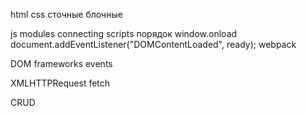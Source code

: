 html
css
сточные блочные

js
modules
connecting scripts
порядок
window.onload
document.addEventListener("DOMContentLoaded", ready);
webpack

DOM
frameworks
events

XMLHTTPRequest
fetch

CRUD
